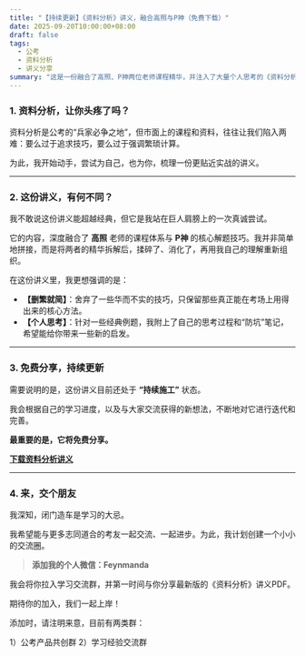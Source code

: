 ```yaml
---
title: "【持续更新】《资料分析》讲义，融合高照与P神（免费下载）"
date: 2025-09-20T10:00:00+08:00
draft: false
tags:
  - 公考
  - 资料分析
  - 讲义分享
summary: "这是一份融合了高照、P神两位老师课程精华，并注入了大量个人思考的《资料分析》讲义。目前仍在持续更新与打磨，希望能为你提供一个更清晰、更实用的备考思路，完全免费。"
---
```


### 1. 资料分析，让你头疼了吗？

资料分析是公考的“兵家必争之地”，但市面上的课程和资料，往往让我们陷入两难：要么过于追求技巧，要么过于强调繁琐计算。

为此，我开始动手，尝试为自己，也为你，梳理一份更贴近实战的讲义。

---

### 2. 这份讲义，有何不同？

我不敢说这份讲义能超越经典，但它是我站在巨人肩膀上的一次真诚尝试。

它的内容，深度融合了 **高照** 老师的课程体系与 **P神** 的核心解题技巧。我并非简单地拼接，而是将两者的精华拆解后，揉碎了、消化了，再用我自己的理解重新组织。

在这份讲义里，我更想强调的是：

-   **【删繁就简】**：舍弃了一些华而不实的技巧，只保留那些真正能在考场上用得出来的核心方法。
-   **【个人思考】**：针对一些经典例题，我附上了自己的思考过程和“防坑”笔记，希望能给你带来一些新的启发。

---

### 3. 免费分享，持续更新

需要说明的是，这份讲义目前还处于 **“持续施工”** 状态。

我会根据自己的学习进度，以及与大家交流获得的新想法，不断地对它进行迭代和完善。

**最重要的是，它将免费分享。**

**[下载资料分析讲义](https://wwoe.lanzouu.com/imw1v36nemnc)**


---

### 4. 来，交个朋友

我深知，闭门造车是学习的大忌。

我希望能与更多志同道合的考友一起交流、一起进步。为此，我计划创建一个小小的交流圈。

> **添加我的个人微信：Feynmanda**

我会将你拉入学习交流群，并第一时间与你分享最新版的《资料分析》讲义PDF。

期待你的加入，我们一起上岸！

添加时，请注明来意，目前有两类群：

1）公考产品共创群
2）学习经验交流群
